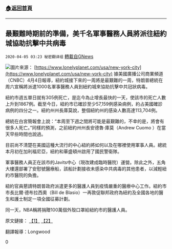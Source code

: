###  [:house:返回首頁](https://github.com/ourhimalayas/txt)
---

## 最艱難時期前的準備，美千名軍事醫務人員將派往紐約城協助抗擊中共病毒
`2020-04-05 03:23 秘密翻译组` [轉載自GNews](https://gnews.org/zh-hant/162542/)

![](https://s3-ap-northeast-1.amazonaws.com/news.guo.offload.media/wp-content/uploads/2020/04/05031651/GettyImages-538096543_medium-scaled.jpg)圖片來源： [https://www.lonelyplanet.com/usa/new-york-city](https://www.lonelyplanet.com/usa/new-york-city) 
據美國廣播公司商業頻道（CNBC）4月4日報導，紐約城接下來的一周將是最艱難的一周，特朗普總統在周六宣稱將派遣1000名軍事醫務人員到紐約城來協助抗擊中共冠狀病毒。

紐約市週五單日就有305例死亡，是迄今為止增長最快的一天，使該市的死亡人數上升到1867例。截至今日，紐約市已確診至少57,159例感染病例，約占美國確診病例的四分之一。紐約州州長庫莫說，整個紐約州的感染人數高達113,704例。

總統在白宮簡報會上說：“本周至下週之間將可能是最艱難的，不幸的是，將會有很多人死亡。”同樣的預測，之前紐約州州長安德魯·庫莫（Andrew Cuomo ）在當天早些時間也說過。

目前尚不清楚在美國這種大流行的中心紐約將如何以及在哪裡使用軍事人員。總統本月初在加利福尼亞，紐約和華盛頓州啟用了國民警衛隊。

軍事醫務人員正在該市的Javits中心（現改建成臨時醫院）運營。除此之外，五角大樓還部署了安慰號醫療船，該船計劃接收未感染中共病毒的其他患者，以減輕紐約市醫院的負擔。

紐約官員懇請特朗普政府派遣更多的醫護人員到疫情嚴重的醫療中心工作。紐約市市長比爾·德布拉西奧（Bill de Blasio）一再敦促聯邦政府為紐約及全國各地的醫生和護士制定一項全國征募計劃。

同一天，NBA稱將捐贈100萬個外殼口罩給紐約市的醫護人員。

原文鏈接： [【1】](https://www.cnbc.com/2020/04/04/trump-says-1000-military-personnel-are-deploying-to-new-york-city-to-fight-coronavirus.html) [【2】](https://thehill.com/blogs/blog-briefing-room/news/491190-knicks-brooklyn-nets-contribute-1-million-surgical-masks-to-ny)

翻譯報導：Longwood

0
